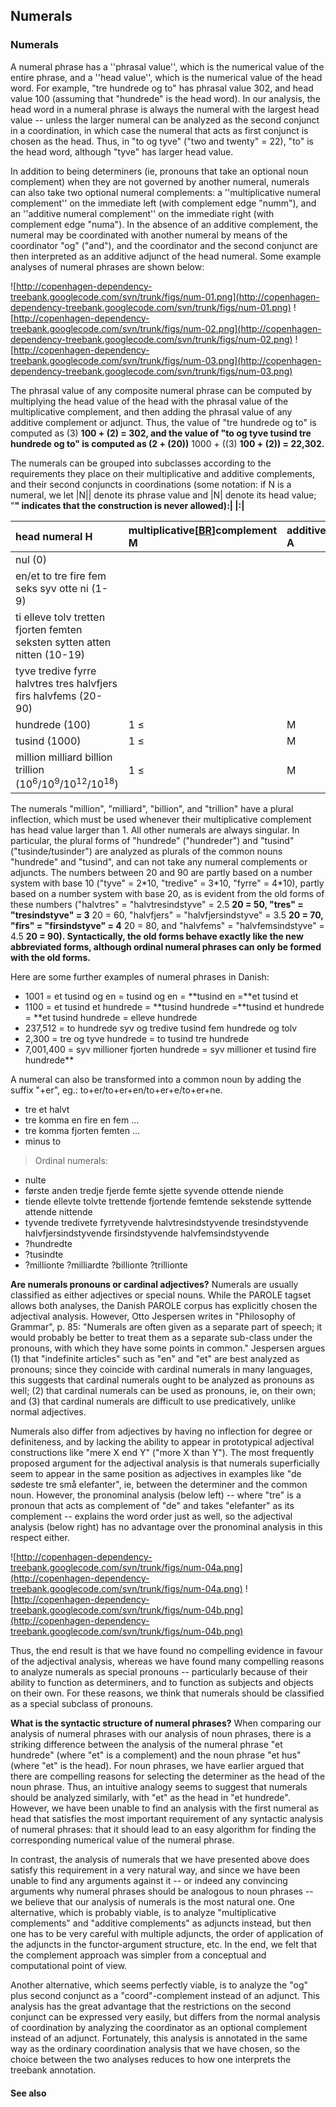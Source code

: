 ## Numerals ##

### Numerals ###

A numeral phrase has a ''phrasal value'', which is the numerical value of the entire phrase, and a ''head value'', which is the numerical value of the head word. For example, "tre hundrede og to" has phrasal value 302, and head value 100 (assuming that "hundrede" is the head word). In our analysis, the head word in a numeral phrase is always the numeral with the largest head value -- unless the larger numeral can be analyzed as the second conjunct in a coordination, in which case the numeral that acts as first conjunct is chosen as the head. Thus, in "to og tyve" ("two and twenty" = 22), "to" is the head word, although "tyve" has larger head value.

In addition to being determiners (ie, pronouns that take an optional noun complement) when they are not governed by another numeral, numerals can also take two optional numeral complements: a ''multiplicative numeral complement'' on the immediate left (with complement edge "numm"), and an ''additive numeral complement'' on the immediate right (with complement edge "numa"). In the absence of an additive complement, the numeral may be coordinated with another numeral by means of the coordinator "og" ("and"), and the coordinator and the second conjunct are then interpreted as an additive adjunct of the head numeral. Some example analyses of numeral phrases are shown below:

![http://copenhagen-dependency-treebank.googlecode.com/svn/trunk/figs/num-01.png](http://copenhagen-dependency-treebank.googlecode.com/svn/trunk/figs/num-01.png) ![http://copenhagen-dependency-treebank.googlecode.com/svn/trunk/figs/num-02.png](http://copenhagen-dependency-treebank.googlecode.com/svn/trunk/figs/num-02.png) ![http://copenhagen-dependency-treebank.googlecode.com/svn/trunk/figs/num-03.png](http://copenhagen-dependency-treebank.googlecode.com/svn/trunk/figs/num-03.png)

The phrasal value of any composite numeral phrase can be computed by multiplying the head value of the head with the phrasal value of the multiplicative complement, and then adding the phrasal value of any additive complement or adjunct. Thus, the value of "tre hundrede og to" is computed as (3) **100 + (2) = 302, and the value of "to og tyve tusind tre hundrede og to" is computed as (2 + (20))** 1000 + ((3) **100 + (2)) = 22,302.**

The numerals can be grouped into subclasses according to the requirements they place on their multiplicative and additive complements, and their second conjuncts in coordinations (some notation: if N is a numeral, we let |N|| denote its phrase value and |N| denote its head value; "**" indicates that the construction is never allowed):|
|:|**

| head numeral H | multiplicative[[BR](BR.md)]complement M | additive[[BR](BR.md)]complement A | second[[BR](BR.md)]conjunct C |
|:---------------|:----------------------------------------|:----------------------------------|:------------------------------|
| nul (0) | | | |
| en/et to tre fire fem seks syv otte ni (1-9) | | | 20 ≤ |C| ≤ 90 |
| ti elleve tolv tretten fjorten femten seksten sytten atten nitten (10-19) | | | |
| tyve tredive fyrre halvtres tres halvfjers firs halvfems (20-90) | | | |
| hundrede (100) | 1 ≤ |M| &lt; |H| | 1 ≤ |A | &lt; |H| | 0 ≤ |C | &lt; |H| |
| tusind (1000) | 1 ≤ |M| &lt; |H|[[BR](BR.md)] multiplicative complement is obligatory in the presence of an additive complement | 100 ≤ |A | &lt; |H|[[BR](BR.md)] any A must obligatorily have a multiplicative complement | 0 ≤ |C | &lt; |H|[[BR](BR.md)] any C with |C| ≥ 100 must obligatorily have a multiplicative complement |
| million milliard billion trillion (10<sup>6</sup>/10<sup>9</sup>/10<sup>12</sup>/10<sup>18</sup>) | 1 ≤ |M| &lt; |H|[[BR](BR.md)] multiplicative complement is obligatory | 100 ≤ |A | &lt; |H|[[BR](BR.md)] any A must obligatorily have a multiplicative complement | 0 ≤ |C | &lt; |H|[[BR](BR.md)] any C with |C| ≥ 100 must obligatorily have a multiplicative complement |

The numerals "million", "milliard", "billion", and "trillion" have a plural inflection, which must be used whenever their multiplicative complement has head value larger than 1. All other numerals are always singular. In particular, the plural forms of "hundrede" ("hundreder") and "tusind" ("tusinde/tusinder") are analyzed as plurals of the common nouns "hundrede" and "tusind", and can not take any numeral complements or adjuncts. The numbers between 20 and 90 are partly based on a number system with base 10 ("tyve" = 2\*10, "tredive" = 3\*10, "fyrre" = 4\*10), partly based on a number system with base 20, as is evident from the old forms of these numbers ("halvtres" = "halvtresindstyve" = 2.5 **20 = 50, "tres" = "tresindstyve" = 3** 20 = 60, "halvfjers" = "halvfjersindstyve" = 3.5 **20 = 70, "firs" = "firsindstyve" = 4** 20 = 80, and "halvfems" = "halvfemsindstyve" = 4.5 **20 = 90). Syntactically, the old forms behave exactly like the new abbreviated forms, although ordinal numeral phrases can only be formed with the old forms.**

Here are some further examples of numeral phrases in Danish:

  * 1001 = et tusind og en = tusind og en = **tusind en =**et tusind et
  * 1100 = et tusind et hundrede = **tusind hundrede =**tusind et hundrede = **et tusind hundrede = elleve hundrede
  * 237,512 = to hundrede syv og tredive tusind fem hundrede og tolv
  * 2,300 = tre og tyve hundrede = to tusind tre hundrede
  * 7,001,400 = syv millioner fjorten hundrede = syv millioner et tusind fire hundrede**

A numeral can also be transformed into a common noun by adding the suffix "+er", eg.: to+er/to+er+en/to+er+e/to+er+ne.

  * tre et halvt
  * tre komma en fire en fem ...
  * tre komma fjorten femten ...
  * minus to

> Ordinal numerals:

  * nulte
  * første anden tredje fjerde femte sjette syvende ottende niende
  * tiende ellevte tolvte trettende fjortende femtende sekstende syttende attende nittende
  * tyvende tredivete fyrretyvende halvtresindstyvende tresindstyvende halvfjersindstyvende firsindstyvende halvfemsindstyvende
  * ?hundredte
  * ?tusindte
  * ?millionte ?milliardte ?billionte ?trillionte

**Are numerals pronouns or cardinal adjectives?** Numerals are usually classified as either adjectives or special nouns. While the PAROLE tagset allows both analyses, the Danish PAROLE corpus has explicitly chosen the adjectival analysis. However, Otto Jespersen writes in "Philosophy of Grammar", p. 85: "Numerals are often given as a separate part of speech; it would probably be better to treat them as a separate sub-class under the pronouns, with which they have some points in common." Jespersen argues (1) that "indefinite articles" such as "en" and "et" are best analyzed as pronouns; since they coincide with cardinal numerals in many languages, this suggests that cardinal numerals ought to be analyzed as pronouns as well; (2) that cardinal numerals can be used as pronouns, ie, on their own; and (3) that cardinal numerals are difficult to use predicatively, unlike normal adjectives.

Numerals also differ from adjectives by having no inflection for degree or definiteness, and by lacking the ability to appear in prototypical adjectival constructions like "mere X end Y" ("more X than Y"). The most frequently proposed argument for the adjectival analysis is that numerals superficially seem to appear in the same position as adjectives in examples like "de sødeste tre små elefanter", ie, between the determiner and the common noun. However, the pronominal analysis (below left) -- where "tre" is a pronoun that acts as complement of "de" and takes "elefanter" as its complement -- explains the word order just as well, so the adjectival analysis (below right) has no advantage over the pronominal analysis in this respect either.

![http://copenhagen-dependency-treebank.googlecode.com/svn/trunk/figs/num-04a.png](http://copenhagen-dependency-treebank.googlecode.com/svn/trunk/figs/num-04a.png) ![http://copenhagen-dependency-treebank.googlecode.com/svn/trunk/figs/num-04b.png](http://copenhagen-dependency-treebank.googlecode.com/svn/trunk/figs/num-04b.png)

Thus, the end result is that we have found no compelling evidence in favour of the adjectival analysis, whereas we have found many compelling reasons to analyze numerals as special pronouns -- particularly because of their ability to function as determiners, and to function as subjects and objects on their own. For these reasons, we think that numerals should be classified as a special subclass of pronouns.

**What is the syntactic structure of numeral phrases?** When comparing our analysis of numeral phrases with our analysis of noun phrases, there is a striking difference between the analysis of the numeral phrase "et hundrede" (where "et" is a complement) and the noun phrase "et hus" (where "et" is the head). For noun phrases, we have earlier argued that there are compelling reasons for selecting the determiner as the head of the noun phrase. Thus, an intuitive analogy seems to suggest that numerals should be analyzed similarly, with "et" as the head in "et hundrede". However, we have been unable to find an analysis with the first numeral as head that satisfies the most important requirement of any syntactic analysis of numeral phrases: that it should lead to an easy algorithm for finding the corresponding numerical value of the numeral phrase.

In contrast, the analysis of numerals that we have presented above does satisfy this requirement in a very natural way, and since we have been unable to find any arguments against it -- or indeed any convincing arguments why numeral phrases should be analogous to noun phrases -- we believe that our analysis of numerals is the most natural one. One alternative, which is probably viable, is to analyze "multiplicative complements" and "additive complements" as adjuncts instead, but then one has to be very careful with multiple adjuncts, the order of application of the adjuncts in the functor-argument structure, etc. In the end, we felt that the complement approach was simpler from a conceptual and computational point of view.

Another alternative, which seems perfectly viable, is to analyze the "og" plus second conjunct as a "coord"-complement instead of an adjunct. This analysis has the great advantage that the restrictions on the second conjunct can be expressed very easily, but differs from the normal analysis of coordination by analyzing the coordinator as an optional complement instead of an adjunct. Fortunately, this analysis is annotated in the same way as the ordinary coordination analysis that we have chosen, so the choice between the two analyses reduces to how one interprets the treebank annotation.


#### See also ####

